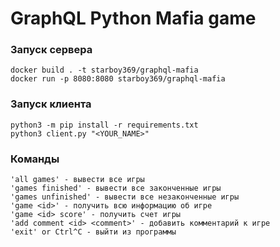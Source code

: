 # GraphQL Python Mafia game

### Запуск сервера
```
docker build . -t starboy369/graphql-mafia
docker run -p 8080:8080 starboy369/graphql-mafia
```

### Запуск клиента

```
python3 -m pip install -r requirements.txt
python3 client.py "<YOUR_NAME>"
```

### Команды

```
'all games' - вывести все игры
'games finished' - вывести все законченные игры
'games unfinished' - вывести все незаконченные игры
'game <id>' - получить всю информацию об игре
'game <id> score' - получить счет игры
'add comment <id> <comment>' - добавить комментарий к игре
'exit' or Ctrl^C - выйти из программы
```